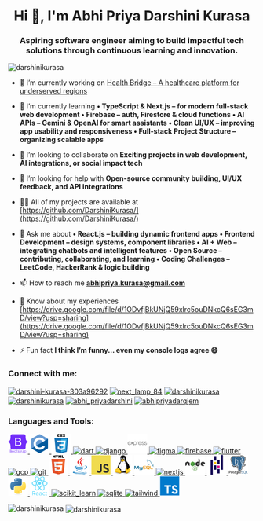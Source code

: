 <h1 align="center">Hi 👋, I'm Abhi Priya Darshini Kurasa</h1>
<h3 align="center">Aspiring software engineer aiming to build impactful tech solutions through continuous learning and innovation.</h3>

<p align="left"> <img src="https://komarev.com/ghpvc/?username=darshinikurasa&label=Profile%20views&color=0e75b6&style=flat" alt="darshinikurasa" /> </p>

- 🔭 I’m currently working on [Health Bridge – A healthcare platform for underserved regions](https://github.com/DarshiniKurasa/HealthBridge)

- 🌱 I’m currently learning **• TypeScript & Next.js – for modern full-stack web development • Firebase – auth, Firestore & cloud functions • AI APIs – Gemini & OpenAI for smart assistants • Clean UI/UX – improving app usability and responsiveness • Full-stack Project Structure – organizing scalable apps**

- 👯 I’m looking to collaborate on **Exciting projects in web development, AI integrations, or social impact tech**

- 🤝 I’m looking for help with **Open-source community building, UI/UX feedback, and API integrations**

- 👨‍💻 All of my projects are available at [https://github.com/DarshiniKurasa/](https://github.com/DarshiniKurasa/)

- 💬 Ask me about **• React.js – building dynamic frontend apps • Frontend Development – design systems, component libraries • AI + Web – integrating chatbots and intelligent features • Open Source – contributing, collaborating, and learning • Coding Challenges – LeetCode, HackerRank & logic building**

- 📫 How to reach me **abhipriya.kurasa@gmail.com**

- 📄 Know about my experiences [https://drive.google.com/file/d/1ODvfjBkUNjQ59xlrc5ouDNkcQ6sEG3mD/view?usp=sharing](https://drive.google.com/file/d/1ODvfjBkUNjQ59xlrc5ouDNkcQ6sEG3mD/view?usp=sharing)

- ⚡ Fun fact **I think I’m funny... even my console logs agree 😄**

<h3 align="left">Connect with me:</h3>
<p align="left">
<a href="https://linkedin.com/in/darshini-kurasa-303a96292" target="blank"><img align="center" src="https://raw.githubusercontent.com/rahuldkjain/github-profile-readme-generator/master/src/images/icons/Social/linked-in-alt.svg" alt="darshini-kurasa-303a96292" height="30" width="40" /></a>
<a href="https://www.codechef.com/users/next_lamp_84" target="blank"><img align="center" src="https://cdn.jsdelivr.net/npm/simple-icons@3.1.0/icons/codechef.svg" alt="next_lamp_84" height="30" width="40" /></a>
<a href="https://www.hackerrank.com/darshinikurasa" target="blank"><img align="center" src="https://raw.githubusercontent.com/rahuldkjain/github-profile-readme-generator/master/src/images/icons/Social/hackerrank.svg" alt="darshinikurasa" height="30" width="40" /></a>
<a href="https://codeforces.com/profile/darshinikurasa" target="blank"><img align="center" src="https://raw.githubusercontent.com/rahuldkjain/github-profile-readme-generator/master/src/images/icons/Social/codeforces.svg" alt="darshinikurasa" height="30" width="40" /></a>
<a href="https://www.leetcode.com/abhi_priyadarshini" target="blank"><img align="center" src="https://raw.githubusercontent.com/rahuldkjain/github-profile-readme-generator/master/src/images/icons/Social/leet-code.svg" alt="abhi_priyadarshini" height="30" width="40" /></a>
<a href="https://auth.geeksforgeeks.org/user/abhipriyadarqjem" target="blank"><img align="center" src="https://raw.githubusercontent.com/rahuldkjain/github-profile-readme-generator/master/src/images/icons/Social/geeks-for-geeks.svg" alt="abhipriyadarqjem" height="30" width="40" /></a>
</p>

<h3 align="left">Languages and Tools:</h3>
<p align="left"> <a href="https://getbootstrap.com" target="_blank" rel="noreferrer"> <img src="https://raw.githubusercontent.com/devicons/devicon/master/icons/bootstrap/bootstrap-plain-wordmark.svg" alt="bootstrap" width="40" height="40"/> </a> <a href="https://www.cprogramming.com/" target="_blank" rel="noreferrer"> <img src="https://raw.githubusercontent.com/devicons/devicon/master/icons/c/c-original.svg" alt="c" width="40" height="40"/> </a> <a href="https://www.w3schools.com/css/" target="_blank" rel="noreferrer"> <img src="https://raw.githubusercontent.com/devicons/devicon/master/icons/css3/css3-original-wordmark.svg" alt="css3" width="40" height="40"/> </a> <a href="https://dart.dev" target="_blank" rel="noreferrer"> <img src="https://www.vectorlogo.zone/logos/dartlang/dartlang-icon.svg" alt="dart" width="40" height="40"/> </a> <a href="https://www.djangoproject.com/" target="_blank" rel="noreferrer"> <img src="https://cdn.worldvectorlogo.com/logos/django.svg" alt="django" width="40" height="40"/> </a> <a href="https://expressjs.com" target="_blank" rel="noreferrer"> <img src="https://raw.githubusercontent.com/devicons/devicon/master/icons/express/express-original-wordmark.svg" alt="express" width="40" height="40"/> </a> <a href="https://www.figma.com/" target="_blank" rel="noreferrer"> <img src="https://www.vectorlogo.zone/logos/figma/figma-icon.svg" alt="figma" width="40" height="40"/> </a> <a href="https://firebase.google.com/" target="_blank" rel="noreferrer"> <img src="https://www.vectorlogo.zone/logos/firebase/firebase-icon.svg" alt="firebase" width="40" height="40"/> </a> <a href="https://flutter.dev" target="_blank" rel="noreferrer"> <img src="https://www.vectorlogo.zone/logos/flutterio/flutterio-icon.svg" alt="flutter" width="40" height="40"/> </a> <a href="https://cloud.google.com" target="_blank" rel="noreferrer"> <img src="https://www.vectorlogo.zone/logos/google_cloud/google_cloud-icon.svg" alt="gcp" width="40" height="40"/> </a> <a href="https://git-scm.com/" target="_blank" rel="noreferrer"> <img src="https://www.vectorlogo.zone/logos/git-scm/git-scm-icon.svg" alt="git" width="40" height="40"/> </a> <a href="https://www.w3.org/html/" target="_blank" rel="noreferrer"> <img src="https://raw.githubusercontent.com/devicons/devicon/master/icons/html5/html5-original-wordmark.svg" alt="html5" width="40" height="40"/> </a> <a href="https://www.java.com" target="_blank" rel="noreferrer"> <img src="https://raw.githubusercontent.com/devicons/devicon/master/icons/java/java-original.svg" alt="java" width="40" height="40"/> </a> <a href="https://developer.mozilla.org/en-US/docs/Web/JavaScript" target="_blank" rel="noreferrer"> <img src="https://raw.githubusercontent.com/devicons/devicon/master/icons/javascript/javascript-original.svg" alt="javascript" width="40" height="40"/> </a> <a href="https://www.linux.org/" target="_blank" rel="noreferrer"> <img src="https://raw.githubusercontent.com/devicons/devicon/master/icons/linux/linux-original.svg" alt="linux" width="40" height="40"/> </a> <a href="https://www.mysql.com/" target="_blank" rel="noreferrer"> <img src="https://raw.githubusercontent.com/devicons/devicon/master/icons/mysql/mysql-original-wordmark.svg" alt="mysql" width="40" height="40"/> </a> <a href="https://nextjs.org/" target="_blank" rel="noreferrer"> <img src="https://cdn.worldvectorlogo.com/logos/nextjs-2.svg" alt="nextjs" width="40" height="40"/> </a> <a href="https://nodejs.org" target="_blank" rel="noreferrer"> <img src="https://raw.githubusercontent.com/devicons/devicon/master/icons/nodejs/nodejs-original-wordmark.svg" alt="nodejs" width="40" height="40"/> </a> <a href="https://pandas.pydata.org/" target="_blank" rel="noreferrer"> <img src="https://raw.githubusercontent.com/devicons/devicon/2ae2a900d2f041da66e950e4d48052658d850630/icons/pandas/pandas-original.svg" alt="pandas" width="40" height="40"/> </a> <a href="https://www.postgresql.org" target="_blank" rel="noreferrer"> <img src="https://raw.githubusercontent.com/devicons/devicon/master/icons/postgresql/postgresql-original-wordmark.svg" alt="postgresql" width="40" height="40"/> </a> <a href="https://www.python.org" target="_blank" rel="noreferrer"> <img src="https://raw.githubusercontent.com/devicons/devicon/master/icons/python/python-original.svg" alt="python" width="40" height="40"/> </a> <a href="https://reactjs.org/" target="_blank" rel="noreferrer"> <img src="https://raw.githubusercontent.com/devicons/devicon/master/icons/react/react-original-wordmark.svg" alt="react" width="40" height="40"/> </a> <a href="https://scikit-learn.org/" target="_blank" rel="noreferrer"> <img src="https://upload.wikimedia.org/wikipedia/commons/0/05/Scikit_learn_logo_small.svg" alt="scikit_learn" width="40" height="40"/> </a> <a href="https://www.sqlite.org/" target="_blank" rel="noreferrer"> <img src="https://www.vectorlogo.zone/logos/sqlite/sqlite-icon.svg" alt="sqlite" width="40" height="40"/> </a> <a href="https://tailwindcss.com/" target="_blank" rel="noreferrer"> <img src="https://www.vectorlogo.zone/logos/tailwindcss/tailwindcss-icon.svg" alt="tailwind" width="40" height="40"/> </a> <a href="https://www.typescriptlang.org/" target="_blank" rel="noreferrer"> <img src="https://raw.githubusercontent.com/devicons/devicon/master/icons/typescript/typescript-original.svg" alt="typescript" width="40" height="40"/> </a> </p>

<p><img align="left" src="https://github-readme-stats.vercel.app/api/top-langs?username=darshinikurasa&show_icons=true&locale=en&layout=compact" alt="darshinikurasa" /></p>

<p>&nbsp;<img align="center" src="https://github-readme-stats.vercel.app/api?username=darshinikurasa&show_icons=true&locale=en" alt="darshinikurasa" /></p>
